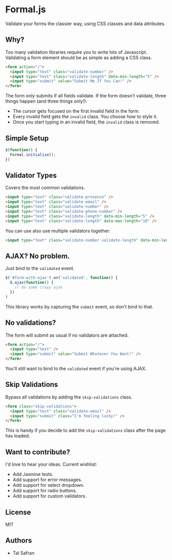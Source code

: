 Formal.js
=====

Validate your forms the classier way, using CSS classes and data attributes.

Why?
---------

Too many validation libraries require you to write lots of Javascript. Validating a form element should be as simple as adding a CSS class.

```html
<form action="/">
  <input type="text" class="validate-number" />
  <input type="text" class="validate-length" data-min-length="5" />
  <input type="submit" value="Submit Me If You Can!" />
</form>
```

The form only submits if all fields validate. If the form doesn't validate, three things happen (and three things only!):
- The cursor gets focused on the first invalid field in the form.
- Every invalid field gets the `invalid` class. You choose how to style it.
- Once you start typing in an invalid field, the `invalid` class is removed.

Simple Setup
--------------------
```javascript
$(function() {
  Formal.initialize();
})
```

Validator Types
------------------------------

Covers the most common validations.

```html
<input type="text" class="validate-presence" />
<input type="text" class="validate-email" />
<input type="text" class="validate-number" />
<input type="text" class="validate-phone-number" />
<input type="text" class="validate-length" data-min-length="5" />
<input type="text" class="validate-length" data-max-length="10" />
```

You can use also use multiple validators together:

```html
<input type="text" class="validate-number validate-length" data-min-length="5">
```

AJAX? No problem.
-----------------

Just bind to the `validated` event.

```javascript
$('#form-with-ajax').on('validated', function() {
  $.ajax(function() {
    // do some crazy ajax
  })
)
```

This library works by capturing the `submit` event, so don't bind to that.


No validations?
--------------------------------------

The form will submit as usual if no validators are attached.

```html
<form action="/">
  <input type="text" />
  <input type="submit" value="Submit Whatever You Want!" />
</form>
```

You'll still want to bind to the `validated` event if you're using AJAX.

Skip Validations
-----------------------------------

Bypass all validations by adding the `skip-validations` class.

```html
<form class="skip-validations">
  <input type="text" class="validate-email" />
  <input type="submit" class="I'm feeling lucky!" />
</form>
```

This is handy if you decide to add the `skip-validations` class after the page has loaded.


Want to contribute?
---------------------

I'd love to hear your ideas. Current wishlist:

- Add Jasmine tests.
- Add support for error messages.
- Add support for select dropdown.
- Add support for radio buttons.
- Add support for custom validators.

License
-------------

MIT


Authors
-------------
- Tal Safran
